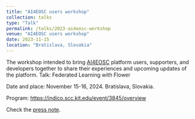 ```yaml
---
title: "AI4EOSC users workshop"
collection: talks
type: "Talk"
permalink: /talks/2023-ai4eosc-workshop
venue: "AI4EOSC users workshop"
date: 2023-11-15
location: "Bratislava, Slovakia"
---
```


The workshop intended to bring [AI4EOSC](https://ai4eosc.eu/) platform users, supporters, and developers together to share their experiences and upcoming updates of the platform. Talk: Federated Learning with Flower

Date and place: November 15-16, 2024. Bratislava, Slovakia.

Program: <https://indico.scc.kit.edu/event/3845/overview>

Check the [press note](https://ai4eosc.eu/2023/11/22/more-than-50-participants-meet-in-the-first-ai4eosc-platform-users-workshop-in-bratislava/).
